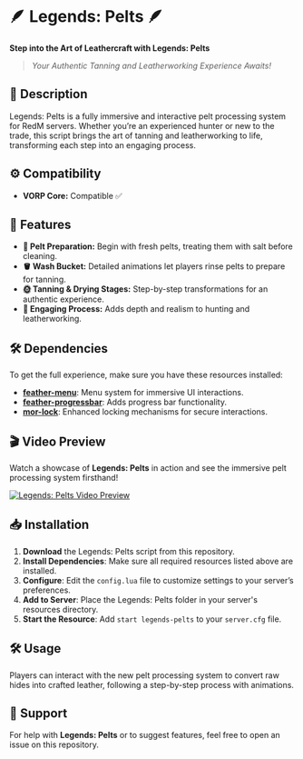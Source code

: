 # 🪶 Legends: Pelts 🪶

**Step into the Art of Leathercraft with Legends: Pelts**

> *Your Authentic Tanning and Leatherworking Experience Awaits!*

## 📖 Description

Legends: Pelts is a fully immersive and interactive pelt processing system for RedM servers. Whether you’re an experienced hunter or new to the trade, this script brings the art of tanning and leatherworking to life, transforming each step into an engaging process.


## ⚙️ Compatibility

- **VORP Core:** Compatible ✅

## 🌟 Features

- **🦌 Pelt Preparation:** Begin with fresh pelts, treating them with salt before cleaning.
- **🪣 Wash Bucket:** Detailed animations let players rinse pelts to prepare for tanning.
- **🌞 Tanning & Drying Stages:** Step-by-step transformations for an authentic experience.
- **📜 Engaging Process:** Adds depth and realism to hunting and leatherworking.

## 🛠 Dependencies

To get the full experience, make sure you have these resources installed:

- [**feather-menu**](https://github.com/FeatherFramework/feather-menu): Menu system for immersive UI interactions.
- [**feather-progressbar**](https://github.com/FeatherFramework/feather-progressbar): Adds progress bar functionality.
- [**mor-lock**](https://github.com/MOR6969/mor-lock): Enhanced locking mechanisms for secure interactions.

## 🎬 Video Preview

Watch a showcase of **Legends: Pelts** in action and see the immersive pelt processing system firsthand!

[![Legends: Pelts Video Preview](https://img.youtube.com/vi/3nyUWEISF3Y/0.jpg)](https://www.youtube.com/watch?v=3nyUWEISF3Y&ab_channel=LegendsRisingStudio)

## 📥 Installation

1. **Download** the Legends: Pelts script from this repository.
2. **Install Dependencies**: Make sure all required resources listed above are installed.
3. **Configure**: Edit the `config.lua` file to customize settings to your server’s preferences.
4. **Add to Server**: Place the Legends: Pelts folder in your server's resources directory.
5. **Start the Resource**: Add `start legends-pelts` to your `server.cfg` file.

## 🛠 Usage

Players can interact with the new pelt processing system to convert raw hides into crafted leather, following a step-by-step process with animations.

## 🤝 Support

For help with **Legends: Pelts** or to suggest features, feel free to open an issue on this repository.